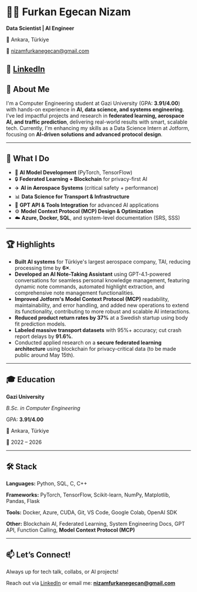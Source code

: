 # 👨‍💻 Furkan Egecan Nizam
**Data Scientist | AI Engineer**

📍 Ankara, Türkiye

📧 nizamfurkanegecan@gmail.com

🔗 [LinkedIn](https://www.linkedin.com/in/furkan-egecan-nizam)
---
## 🚀 About Me
I'm a Computer Engineering student at Gazi University (GPA: **3.91/4.00**) with hands-on experience in **AI, data science, and systems engineering**. I’ve led impactful projects and research in **federated learning, aerospace AI, and traffic prediction**, delivering real-world results with smart, scalable tech. Currently, I'm enhancing my skills as a Data Science Intern at Jotform, focusing on **AI-driven solutions and advanced protocol design**.

---
## 🧠 What I Do
- 🔬 **AI Model Development** (PyTorch, TensorFlow)
- 🔒 **Federated Learning + Blockchain** for privacy-first AI
- ✈️ **AI in Aerospace Systems** (critical safety + performance)
- 📊 **Data Science for Transport & Infrastructure**
- 💬 **GPT API & Tools Integration** for advanced AI applications
- ⚙️ **Model Context Protocol (MCP) Design & Optimization**
- ☁️ **Azure, Docker, SQL**, and system-level documentation (SRS, SSS)

---
## 🏆 Highlights
- **Built AI systems** for Türkiye's largest aerospace company, TAI, reducing processing time by **6×**.
- **Developed an AI Note-Taking Assistant** using GPT-4.1-powered conversations for seamless personal knowledge management, featuring dynamic note commands, automated highlight extraction, and comprehensive note management functionalities.
- **Improved Jotform's Model Context Protocol (MCP)** readability, maintainability, and error handling, and added new operations to extend its functionality, contributing to more robust and scalable AI interactions.
- **Reduced product return rates by 37%** at a Swedish startup using body fit prediction models.
- **Labeled massive transport datasets** with 95%+ accuracy; cut crash report delays by **91.6%**.
- Conducted applied research on a **secure federated learning architecture** using blockchain for privacy-critical data (to be made public around May 15th).

---
## 🎓 Education

**Gazi University**

*B.Sc. in Computer Engineering*

GPA: **3.91/4.00**

📍 Ankara, Türkiye

📅 2022 – 2026

---
## 🛠️ Stack
**Languages:** Python, SQL, C, C++

**Frameworks:** PyTorch, TensorFlow, Scikit-learn, NumPy, Matplotlib, Pandas, Flask

**Tools:** Docker, Azure, CUDA, Git, VS Code, Google Colab, OpenAI SDK

**Other:** Blockchain AI, Federated Learning, System Engineering Docs, GPT API, Function Calling, **Model Context Protocol (MCP)**

---
## 📫 Let’s Connect!
Always up for tech talk, collabs, or AI projects!

Reach out via [LinkedIn](https://www.linkedin.com/in/furkan-egecan-nizam) or email me: **nizamfurkanegecan@gmail.com**
